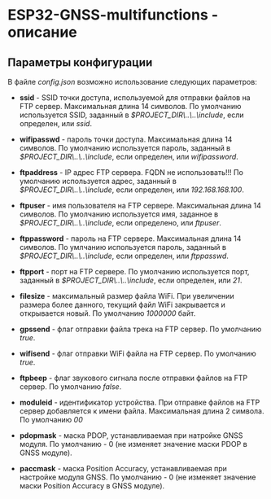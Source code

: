 # ESP32-GNSS-multifunctions - описание

## Параметры конфигурации

В файле _config.json_ возможно использование следующих параметров:

- **ssid** - SSID точки доступа, используемой для отправки файлов на FTP сервер. Максимальная длина 14 символов. По умолчанию используется SSID, заданный в _$PROJECT_DIR\\..\\..\include_, если определен, или _ssid_.

- **wifipasswd** - пароль точки доступа. Максимальная длина 14 символов. По умолчанию используется пароль, заданный в _$PROJECT_DIR\\..\\..\include_, если определен, или _wifipassword_.

- **ftpaddress** - IP адрес FTP сервера. FQDN не использовать!!! По умолчанию используется адрес, заданный в _$PROJECT_DIR\\..\\..\include_, если определен, или _192.168.168.100_.

- **ftpuser** - имя пользователя на FTP сервере. Максимальная длина 14 символов. По умолчанию используется имя, заданное в _$PROJECT_DIR\\..\\..\include_, если определено, или _ftpuser_.

- **ftppassword** - пароль на FTP сервере. Максимальная длина 14 символов. По умлчанию используется пароль, заданный в _$PROJECT_DIR\\..\\..\include_, если определен, или _ftppasswd_.

- **ftpport** - порт на FTP сервере. По умолчанию используется порт, заданный в _$PROJECT_DIR\\..\\..\include_, если определен, или _21_.

- **filesize** - максимальный размер файла WiFi. При увеличении размера более данного, текущий файл WiFi закрывается и открывается новый. По умолчанию _1000000_ байт.

- **gpssend** - флаг отправки файла трека на FTP сервер. По умолчанию _true_.

- **wifisend** - флаг отправки WiFi файла на FTP сервер. По умолчанию _true_.

- **ftpbeep** - флаг звукового сигнала после отправки файлов на FTP сервер. По умолчанию _false_.

- **moduleid** - идентификатор устройства. При отправке файлов на FTP сервер добавляется к имени файла. Максимальная длина 2 символа. По умолчанию _00_

- **pdopmask** - маска PDOP, устанавливаемая при натройке GNSS модуля. По умолчанию - 0 (не изменяет значение маски PDOP в GNSS модуле).

- **paccmask** - маска Position Accuracy, устанавливаемая при настройке модуля GNSS. По умолчанию - 0 (не изменяет значение маски Position Accuracy в GNSS модуле).
